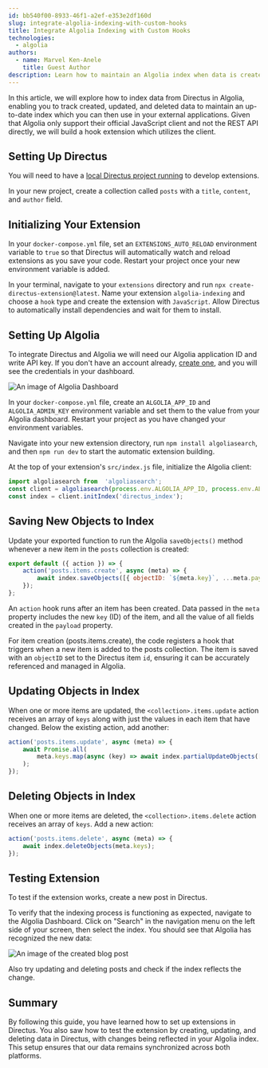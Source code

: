 ```yaml
---
id: bb540f00-8933-46f1-a2ef-e353e2df160d
slug: integrate-algolia-indexing-with-custom-hooks
title: Integrate Algolia Indexing with Custom Hooks
technologies:
  - algolia
authors:
  - name: Marvel Ken-Anele
    title: Guest Author
description: Learn how to maintain an Algolia index when data is created, updated, and deleted.
---
```


In this article, we will explore how to index data from Directus in Algolia, enabling you to track created, updated, and deleted data to maintain an up-to-date index which you can then use in your external applications. Given that Algolia only support their official JavaScript client and not the REST API directly, we will build a hook extension which utilizes the client.

## Setting Up Directus

You will need to have a [local Directus project running](/getting-started/overview) to develop extensions.

In your new project, create a collection called `posts` with a `title`, `content`, and `author` field.

## Initializing Your Extension

In your `docker-compose.yml` file, set an `EXTENSIONS_AUTO_RELOAD` environment variable to `true` so that Directus will automatically watch and reload extensions as you save your code. Restart your project once your new environment variable is added.

In your terminal, navigate to your `extensions` directory and run `npx create-directus-extension@latest`. Name your extension `algolia-indexing` and choose a `hook` type and create the extension with `JavaScript`. Allow Directus to automatically install dependencies and wait for them to install.

## Setting Up Algolia

To integrate Directus and Algolia we will need our Algolia application ID and write API key. If you don't have an account already, [create one](https://www.algolia.com/users/sign_up), and you will see the credentials in your dashboard.

![An image of Algolia Dashboard](/img/97c2157a-9b88-4d31-8b16-ac4e47c3ffac.webp)

In your `docker-compose.yml` file, create an `ALGOLIA_APP_ID` and `ALGOLIA_ADMIN_KEY` environment variable and set them to the value from your Algolia dashboard. Restart your project as you have changed your environment variables.

Navigate into your new extension directory, run `npm install algoliasearch`, and then `npm run dev` to start the automatic extension building.

At the top of your extension's `src/index.js` file, initialize the Algolia client:

```js
import algoliasearch from  'algoliasearch';
const client = algoliasearch(process.env.ALGOLIA_APP_ID, process.env.ALGOLIA_ADMIN_KEY);
const index = client.initIndex('directus_index');
```

## Saving New Objects to Index

Update your exported function to run the Algolia `saveObjects()` method whenever a new item in the `posts` collection is created:

```js
export default ({ action }) => {
    action('posts.items.create', async (meta) => {
        await index.saveObjects([{ objectID: `${meta.key}`, ...meta.payload }]);
    });
};
```

An `action` hook runs after an item has been created. Data passed in the `meta` property includes the new `key` (ID) of the item, and all the value of all fields created in the `payload` property.

For item creation (posts.items.create), the code registers a hook that triggers when a new item is added to the posts collection. The item is saved with an `objectID` set to the Directus item `id`, ensuring it can be accurately referenced and managed in Algolia.

## Updating Objects in Index

When one or more items are updated, the `<collection>.items.update` action receives an array of `keys` along with just the values in each item that have changed. Below the existing action, add another:

```js
action('posts.items.update', async (meta) => {
    await Promise.all(
        meta.keys.map(async (key) => await index.partialUpdateObjects([{ objectID: `${key}`, ...meta.payload }])),
    );
});
```

## Deleting Objects in Index

When one or more items are deleted, the `<collection>.items.delete` action receives an array of `keys`. Add a new action:

```js
action('posts.items.delete', async (meta) => {
    await index.deleteObjects(meta.keys);
});
```

## Testing Extension

To test if the extension works, create a new post in Directus.

To verify that the indexing process is functioning as expected, navigate to the Algolia Dashboard. Click on "Search" in the navigation menu on the left side of your screen, then select the index. You should see that Algolia has recognized the new data:

![An image of the created blog post](/img/3d583367-334f-48dc-bb55-c65c6b4d849b.webp)

Also try updating and deleting posts and check if the index reflects the change.


## Summary

By following this guide, you have learned how to set up extensions in Directus. You also saw how to test the extension by creating, updating, and deleting data in Directus, with changes being reflected in your Algolia index. This setup ensures that our data remains synchronized across both platforms.

